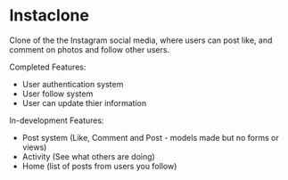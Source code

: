 # Instaclone
Clone of the the Instagram social media, where users can post like, and comment on photos and follow other users. 

Completed Features:
- User authentication system
- User follow system
- User can update thier information

In-development Features:
- Post system (Like, Comment and Post - models made but no forms or views)
- Activity (See what others are doing) 
- Home (list of posts from users you follow)
